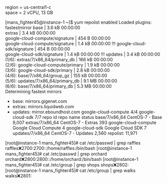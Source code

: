 region = us-central1-c	
space = 2 vCPU, 13 GB

[mans_fighter45@instance-1 ~]$ yum repolist enabled
Loaded plugins: fastestmirror
base                                                                                     | 3.6 kB  00:00:00     
extras                                                                                   | 3.4 kB  00:00:00     
google-cloud-compute/signature                                                           |  454 B  00:00:00     
google-cloud-compute/signature                                                           | 1.4 kB  00:00:00 !!! 
google-cloud-sdk/signature                                                               |  454 B  00:00:00     
google-cloud-sdk/signature                                                               | 1.4 kB  00:00:00 !!! 
updates                                                                                  | 3.4 kB  00:00:00     
(1/6): extras/7/x86_64/primary_db                                                        | 166 kB  00:00:00     
(2/6): google-cloud-compute/primary                                                      | 1.9 kB  00:00:00     
(3/6): google-cloud-sdk/primary                                                          | 2.8 kB  00:00:00     
(4/6): base/7/x86_64/group_gz                                                            | 155 kB  00:00:00     
(5/6): updates/7/x86_64/primary_db                                                       | 9.1 MB  00:00:00     
(6/6): base/7/x86_64/primary_db                                                          | 5.3 MB  00:00:00     
Determining fastest mirrors
 * base: mirrors.gigenet.com
 * extras: mirrors.liquidweb.com
 * updates: mirror.eboundhost.com
google-cloud-compute                                                                                        4/4
google-cloud-sdk                                                                                            7/7
repo id                                              repo name                                            status
base/7/x86_64                                        CentOS-7 - Base                                      9,007
extras/7/x86_64                                      CentOS-7 - Extras                                      393
google-cloud-compute                                 Google Cloud Compute                                     4
google-cloud-sdk                                     Google Cloud SDK                                         7
updates/7/x86_64                                     CentOS-7 - Updates                                   2,560
repolist: 11,971

[root@instance-1 mans_fighter45]# cat /etc/passwd | grep raffles
raffles:x:2700:2700::/home/raffles:/bin/bash
[root@instance-1 mans_fighter45]# cat /etc/passwd | grep orchard
orchard:x:2800:2800::/home/orchard:/bin/bash
[root@instance-1 mans_fighter45]# cat /etc/group | grep shops
shops:x:2802:
[root@instance-1 mans_fighter45]# cat /etc/group | grep walks
walks:x:2801:
